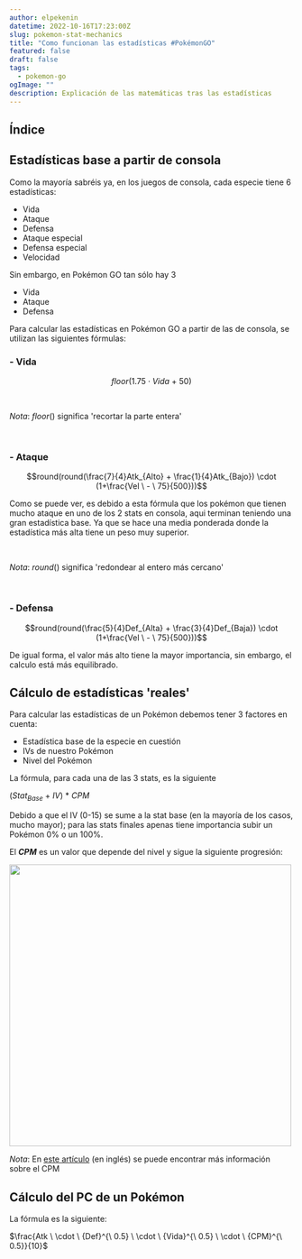 ```yaml
---
author: elpekenin
datetime: 2022-10-16T17:23:00Z
slug: pokemon-stat-mechanics
title: "Como funcionan las estadísticas #PokémonGO"
featured: false
draft: false
tags:
  - pokemon-go
ogImage: ""
description: Explicación de las matemáticas tras las estadísticas
---
```


## Índice

## Estadísticas base a partir de consola
Como la mayoría sabréis ya, en los juegos de consola, cada especie tiene 6 estadísticas:
 - Vida
 - Ataque
 - Defensa
 - Ataque especial
 - Defensa especial
 - Velocidad

Sin embargo, en Pokémon GO tan sólo hay 3
 - Vida
 - Ataque
 - Defensa

Para calcular las estadísticas en Pokémon GO a partir de las de consola, se utilizan las siguientes fórmulas:
### - Vida

$$floor(1.75 \cdot Vida \ + \ 50)$$

<br />

*Nota*: $floor()$ significa 'recortar la parte entera'

<br />

### - Ataque

$$round(round(\frac{7}{4}Atk_{Alto} + \frac{1}{4}Atk_{Bajo}) \cdot (1+\frac{Vel \ - \ 75}{500}))$$

Como se puede ver, es debido a esta fórmula que los pokémon que tienen mucho ataque en uno de los 2 stats en consola, aqui terminan teniendo una gran estadística base. Ya que se hace una media ponderada donde la estadística más alta tiene un peso muy superior.

<br />

*Nota*: $round()$ significa 'redondear al entero más cercano'

<br />

###  - Defensa

$$round(round(\frac{5}{4}Def_{Alta} + \frac{3}{4}Def_{Baja}) \cdot (1+\frac{Vel \ - \ 75}{500}))$$

De igual forma, el valor más alto tiene la mayor importancia, sin embargo, el calculo está más equilibrado.

## Cálculo de estadísticas 'reales'
Para calcular las estadísticas de un Pokémon debemos tener 3 factores en cuenta:
- Estadística base de la especie en cuestión
- IVs de nuestro Pokémon
- Nivel del Pokémon

La fórmula, para cada una de las 3 stats, es la siguiente

$(Stat_{Base} \ + \ IV) \ * \ CPM$

Debido a que el IV (0-15) se sume a la stat base (en la mayoría de los casos, mucho mayor); para las stats finales apenas tiene importancia subir un Pokémon 0% o un 100%.

El ***CPM*** es un valor que depende del nivel y sigue la siguiente progresión:

<img style="border: none;" height="500px" src="/content-images/pokemon/CPM.png" />

<br />

*Nota*: En [este artículo](https://gamepress.gg/pokemongo/cp-multiplier) (en inglés) se puede encontrar más información sobre el CPM

## Cálculo del PC de un Pokémon
La fórmula es la siguiente:

$\frac{Atk \ \cdot \ {Def}^{\ 0.5} \ \cdot \ {Vida}^{\ 0.5} \ \cdot \ {CPM}^{\ 0.5}}{10}$
